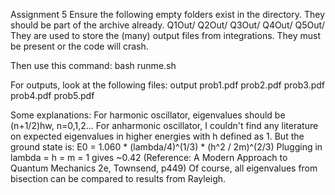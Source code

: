 Assignment 5
Ensure the following empty folders exist in the directory. They should be part of the archive already.
Q1Out/
Q2Out/
Q3Out/
Q4Out/
Q5Out/
They are used to store the (many) output files from integrations. They must be present or the code will crash.

Then use this command:
bash runme.sh

For outputs, look at the following files:
output
prob1.pdf
prob2.pdf
prob3.pdf
prob4.pdf
prob5.pdf

Some explanations:
For harmonic oscillator, eigenvalues should be (n+1/2)hw, n=0,1,2...
For anharmonic oscillator, I couldn't find any literature on expected eigenvalues in higher energies with h defined as 1. But the ground state is:
E0 = 1.060 * (lambda/4)^(1/3) * (h^2 / 2m)^(2/3)
Plugging in lambda = h = m = 1 gives ~0.42
(Reference: A Modern Approach to Quantum Mechanics 2e, Townsend, p449)
Of course, all eigenvalues from bisection can be compared to results from Rayleigh.
